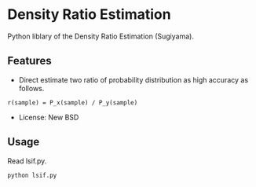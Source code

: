 Density Ratio Estimation
=============

Python liblary of the Density Ratio Estimation (Sugiyama).

## Features
* Direct estimate two ratio of probability distribution as high accuracy as follows.
 
```
r(sample) = P_x(sample) / P_y(sample)
```

* License: New BSD


## Usage
Read lsif.py.

```
python lsif.py
```
